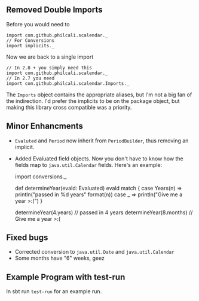 ## Removed Double Imports

Before you would need to

    import com.github.philcali.scalendar._
    // For Conversions
    import implicits._

Now we are back to a single import

    // In 2.8 + you simply need this
    import com.github.philcali.scalendar._
    // In 2.7 you need
    import com.github.philcali.scalendar.Imports._

The `Imports` object contains the appropriate aliases, but
I'm not a big fan of the indirection. I'd prefer the implicits
to be on the package object, but making this library cross
compatible was a priority.

## Minor Enhancments

  * `Evaluted` and `Period` now inherit from `PeriodBuilder`, thus removing an implicit.
  * Added Evaluated field objects. Now you don't have to know how the fields map to
`java.util.Calendar` fields. Here's an example:

    import conversions._
    
    def determineYear(evald: Evaluated) evald match {
      case Years(n) => println("passed in %d years" format(n))
      case _ => println("Give me a year >:(")
    }

    determineYear(4.years) // passed in 4 years
    determineYear(8.months) // Give me a year >:(

## Fixed bugs

  * Corrected conversion to `java.util.Date` and `java.util.Calendar`
  * Some months have "6" weeks, geez

## Example Program with test-run

In sbt run `test-run` for an example run.

